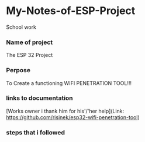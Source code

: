 # My-Notes-of-ESP-Project
School work

### Name of project
The ESP 32 Project

### Perpose
To Create a functioning WIFI PENETRATION TOOL!!!

### links to documentation
[Works owner i thank him for his'/'her help](Link: https://github.com/risinek/esp32-wifi-penetration-tool)

### steps that i followed

